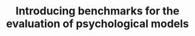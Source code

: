 ---
title: "Introducing benchmarks for the evaluation of psychological models"
description: "Quantitative research in psychology and neighboring field emphasizes explanation and in-sample effect sizes over demonstrating models' ability to predict on unseen data (generalization).  \n
In a methods paper that interleaves theoretical arguments with empirical demonstrations (code available in [this repo](https://github.com/rbroc/benchmarks_paper)), we show how psychology would benefit from adopting benchmarking as a consensus paradigm for model evaluation.  \n
We discuss how psychology can learn from both the strengths and the known weaknesses (e.g., biases, overfitting) of benchmarking in ML, discuss first steps for introducing these new practices in the field, and outline their potential to increase the practical utility of the outputs of psychological research.  \n
This article has been published in *Advances in Methods and Practices in Psychological Sciences*, and it available at: https://journals.sagepub.com/doi/full/10.1177/25152459211026864"
repo: "benchmarks_paper"
tags: ["research methods", "benchmarking", "evaluation", "ML"]
weight: 6
draft: false
---